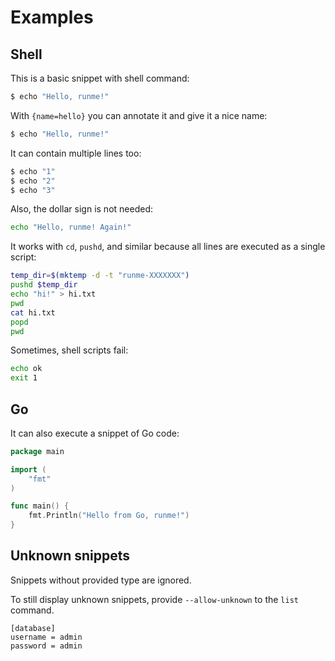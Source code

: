 # Examples

## Shell

This is a basic snippet with shell command:

```sh
$ echo "Hello, runme!"
```

With `{name=hello}` you can annotate it and give it a nice name:

```sh {name=echo}
$ echo "Hello, runme!"
```

It can contain multiple lines too:

```sh
$ echo "1"
$ echo "2"
$ echo "3"
```

Also, the dollar sign is not needed:

```sh
echo "Hello, runme! Again!"
```

It works with `cd`, `pushd`, and similar because all lines are executed as a single script:

```sh
temp_dir=$(mktemp -d -t "runme-XXXXXXX")
pushd $temp_dir
echo "hi!" > hi.txt
pwd
cat hi.txt
popd
pwd
```

Sometimes, shell scripts fail:

```sh
echo ok
exit 1
```

## Go

It can also execute a snippet of Go code:

```go
package main

import (
    "fmt"
)

func main() {
    fmt.Println("Hello from Go, runme!")
}
```

## Unknown snippets

Snippets without provided type are ignored.

To still display unknown snippets, provide `--allow-unknown` to the `list` command.

```
[database]
username = admin
password = admin
```
